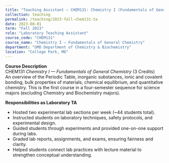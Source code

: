 ```yaml
---
title: "Teaching Assistant — CHEM131: Chemistry I (Fundamentals of General Chemistry)"
collection: teaching
permalink: /teaching/2023-fall-chem131-ta
date: 2023-08-01
term: "Fall 2023"
role: "Laboratory Teaching Assistant"
course_code: "CHEM131"
course_name: "Chemistry I — Fundamentals of General Chemistry"
department: "UMD Department of Chemistry & Biochemistry"
location: "College Park, MD"
---
```


**Course Description**  
CHEM131 *Chemistry I — Fundamentals of General Chemistry* (3 Credits)  
An overview of the Periodic Table, inorganic substances, ionic and covalent bonding, bulk properties of materials, chemical equilibrium, and quantitative chemistry. This is the first course in a four-semester sequence for science majors (excluding Chemistry and Biochemistry majors).  

**Responsibilities as Laboratory TA**  
- Hosted two experimental lab sections per week (~44 students total).  
- Instructed students on laboratory techniques, safety protocols, and experimental design.  
- Guided students through experiments and provided one-on-one support during labs.  
- Graded lab reports, assignments, and exams, ensuring fairness and clarity.  
- Helped students connect lab practices with lecture material to strengthen conceptual understanding.  
